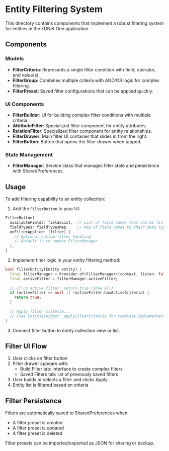 # Entity Filtering System

This directory contains components that implement a robust filtering system for entities in the EDNet One application.

## Components

### Models

- **FilterCriteria**: Represents a single filter condition with field, operator, and value(s).
- **FilterGroup**: Combines multiple criteria with AND/OR logic for complex filtering.
- **FilterPreset**: Saved filter configurations that can be applied quickly.

### UI Components

- **FilterBuilder**: UI for building complex filter conditions with multiple criteria.
- **AttributeFilter**: Specialized filter component for entity attributes.
- **RelationFilter**: Specialized filter component for entity relationships.
- **FilterDrawer**: Main filter UI container that slides in from the right.
- **FilterButton**: Button that opens the filter drawer when tapped.

### State Management

- **FilterManager**: Service class that manages filter state and persistence with SharedPreferences.

## Usage

To add filtering capability to an entity collection:

1. Add the `FilterButton` to your UI:
```dart
FilterButton(
  availableFields: fieldsList,  // List of field names that can be filtered
  fieldTypes: fieldTypesMap,    // Map of field names to their data types
  onFilterApplied: (filter) {
    // Optional custom filter handling
    // Default is to update FilterManager
  },
)
```

2. Implement filter logic in your entity filtering method:
```dart
bool filterEntity(Entity entity) {
  final filterManager = Provider.of<FilterManager>(context, listen: false);
  final activeFilter = filterManager.activeFilter;
  
  // If no active filter, return true (show all)
  if (activeFilter == null || !activeFilter.hasActiveCriteria) {
    return true;
  }
  
  // Apply filter criteria...
  // (See EntitiesWidget._applyFilterCriteria for complete implementation)
}
```

3. Connect filter button to entity collection view or list.

## Filter UI Flow

1. User clicks on filter button
2. Filter drawer appears with:
   - Build Filter tab: interface to create complex filters
   - Saved Filters tab: list of previously saved filters
3. User builds or selects a filter and clicks Apply
4. Entity list is filtered based on criteria

## Filter Persistence

Filters are automatically saved to SharedPreferences when:
- A filter preset is created
- A filter preset is updated
- A filter preset is deleted

Filter presets can be imported/exported as JSON for sharing or backup. 